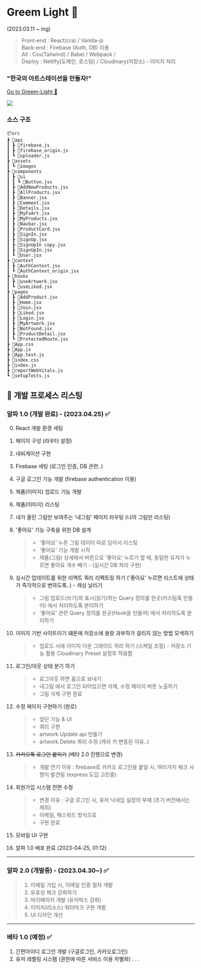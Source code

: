 # Greem Light 🎨

(2023.03.11 ~ ing)

> Front-end : React(cra) / Vanilla-js  
> Back-end : Firebase (Auth, DB) 이용  
> All : Css(Tailwind) / Babel / Webpack /  
> Deploy : Netlify(도메인, 호스팅) / Cloudinary(저장소) - 이미지 처리

### "한국의 아트스테이션을 만들자!"

<a href="https://fabulous-elf-ae7759.netlify.app/" target="_blank">Go to Greem-Light 🚀</a>

<a href="https://fabulous-elf-ae7759.netlify.app/" target="_blank"><img src="https://user-images.githubusercontent.com/57241573/235341361-68964357-0e1a-42e2-b7ba-8ba291b216ab.png"></a>

### 소스 구조

```
📦src
┣ 📂api
┃ ┣ 📜firebase.js
┃ ┣ 📜firebase_origin.js
┃ ┗ 📜uploader.js
┣ 📂assets
┃ ┗ 📂images
┣ 📂components
┃ ┣ 📂ui
┃ ┃ ┗ 📜Button.jsx
┃ ┣ 📜AddNewProducts.jsx
┃ ┣ 📜AllProducts.jsx
┃ ┣ 📜Banner.jsx
┃ ┣ 📜Comment.jsx
┃ ┣ 📜Details.jsx
┃ ┣ 📜MyFvArt.jsx
┃ ┣ 📜MyProducts.jsx
┃ ┣ 📜Navbar.jsx
┃ ┣ 📜ProductCard.jsx
┃ ┣ 📜SignIn.jsx
┃ ┣ 📜SignUp.jsx
┃ ┣ 📜SignUpIn copy.jsx
┃ ┣ 📜SignUpIn.jsx
┃ ┗ 📜User.jsx
┣ 📂context
┃ ┣ 📜AuthContext.jsx
┃ ┗ 📜AuthContext_origin.jsx
┣ 📂hooks
┃ ┣ 📜useArtwork.jsx
┃ ┗ 📜useLiked.jsx
┣ 📂pages
┃ ┣ 📜AddProduct.jsx
┃ ┣ 📜Home.jsx
┃ ┣ 📜Join.jsx
┃ ┣ 📜Liked.jsx
┃ ┣ 📜Login.jsx
┃ ┣ 📜MyArtwork.jsx
┃ ┣ 📜NotFound.jsx
┃ ┣ 📜ProductDetail.jsx
┃ ┗ 📜ProtectedRoute.jsx
┣ 📜App.css
┣ 📜App.js
┣ 📜App.test.js
┣ 📜index.css
┣ 📜index.js
┣ 📜reportWebVitals.js
┗ 📜setupTests.js
```

## 📒 개발 프로세스 리스팅

### 알파 1.0 (개발 완료) - (2023.04.25) ✅

0.  React 개발 환경 세팅
1.  페이지 구성 (라우터 설정)
2.  네비게이션 구현
3.  Firebase 세팅 (로그인 인증, DB 관련..)
4.  구글 로그인 기능 개발 (firebase authentication 이용)
5.  제품(이미지) 업로드 기능 개발
6.  제품(이미지) 리스팅
7.  내가 올린 그림만 보여주는 '내그림' 페이지 라우팅 (나의 그림만 리스팅)
8.  '좋아요' 기능 구축을 위한 DB 설계
    > -   '좋아요' 누른 그림 데이터 따로 담아서 리스팅
    > -   '좋아요' 기능 개발 시작
    > -   제품(그림) 상세에서 버튼으로 '좋아요' 누르기 할 때, 동일한 유저가 누르면 좋아요 개수 빼기 - (실시간 DB 처리 구현)
9.  실시간 업데이트를 위한 리액트 쿼리 리펙토링 하기 ('좋아요' 누르면 리스트에 상태가 즉각적으로 변하도록..) - 캐싱 날리기

    > -   그림 업로드(쓰기)와 표시(읽기)하는 Query 정의를 한곳(커스텀훅 만들어) 에서 처리하도록 분리하기
    > -   '좋아요' 관련 Query 정의를 한곳(Hook을 만들어) 에서 처리하도록 분리하기

10. 이미지 기반 사이트이기 떄문에 저장소에 용량 과부하가 걸리지 않는 방법 모색하기
    > -   업로드 시에 이미지 다운 그레이드 처리 하기 (스케일 조절) - 저장소 기능 활용 Cloudinary Preset 설정후 적용함
11. 로그인/아웃 상태 분기 하기
    > -   로그아웃 하면 홈으로 보내기
    > -   내그림 에서 로그인 되어있으면 삭제, 수정 페이지 버튼 노출하기
    > -   그림 삭제 구현 완료
12. 수정 페이지 구현하기 (완로)
    > -   앞단 기능 & UI
    > -   쿼리 구현
    > -   artwork Update api 만들기
    > -   artwork Delete 쿼리 수정 (캐쉬 키 변동된 이유..)
13. <strike>카카오톡 로그인 붙이기</strike> (베타 2.0 진행으로 변경)
    > -   개발 연기 이유 : firebase로 카카오 로그인을 붙일 시, 여러가지 체크 사항이 발견됨 (express 도입 고민중)
14. 회원가입 시스템 전면 수정
    > -   변경 이유 : 구글 로그인 시, 유저 닉네임 설정의 부재 (초기 버전에서는 제외)
    > -   이메일, 패스워드 방식으로
    > -   구현 완료
15. 모바일 UI 구현
16. 알파 1.0 배포 완료 (2023-04-25, 01:12)

<hr>

### 알파 2.0 (개발중) - (2023.04.30~) ✅

> 1. 이메일 가입 시, 이메일 인증 절차 개발
> 2. 유효성 체크 강화하기
> 3. 마이페이지 개발 (유저박스 강화)
> 4. 이미지(리소스) 워터마크 구현 개발
> 5. UI 디자인 개선

<hr>

### 베타 1.0 (예정) ✅

1. 간편아이디 로그인 개발 (구글로그인, 카카오로그인)
2. 유저 레벨링 시스템 (권한에 따른 서비스 이용 차별화)
   .
   .
   .

```

```
